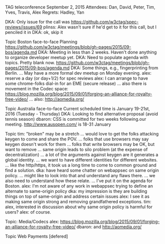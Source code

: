 TAG teleconference
September 2, 2015
Attendees: Dan, David, Peter, Tim, Yves, Travis, Alex
Regrets: Hadley, Yan

DKA: Only issue for the call was https://github.com/w3ctag/spec-reviews/issues/69
plinss: Alex wasn't sure if he'd get to it for this call, but I penciled it in
DKA: ok, skip it

Topic Boston face-to-face Planning
https://github.com/w3ctag/meetings/blob/gh-pages/2015/09-bos/agenda.md
DKA: Meeting in less than 2 weeks.  Haven't done anything to organize developer meetup yet.
DKA: Need to populate agenda with topics.  Pretty blank now.  https://github.com/w3ctag/meetings/blob/gh-pages/2015/09-bos/agenda.md
DKA: Some things, e.g., fingerprinting from Berlin.
... May have a more formal dev meetup on Monday evening.
alex: reserve a day (or day+1/2) for spec reviews
alex: I can arrange to have some chrome-folks dial-in for an EME (secure release)
... also there is movement in the Codec space: https://blog.mozilla.org/blog/2015/09/01/forging-an-alliance-for-royalty-free-video/
... also: http://aomedia.org/

Topic Australia face-to-face
Current scheduled time is January 19-21st, 2016 (Tuesday - Thursday)
DKA: Looking to find alternative proposal (avoid tennis season)
dbaron: CSS is committed for two weeks following.our meeting.
http://www.ausopen.com/ is 18-31 January

Topic <KeyGen>
tim: "broken" may be a stretch
... would love to get the folks attacking keygen to come and share the POV.
... folks that use browsers may say keygen doesn't work for them
... folks that write browsers may be OK, but want to remove
... same origin leads to silo problem (at the expense of decentralization)
... a lot of the arguments against keygen are it generates a global identity.
... we want to have different identities for different websites.
... like the http/https, it took us a long time to come to common ground and find a solution.
dka: have heard some chatter on webappsec on same origin policy.
... might like to look into that and understand any flaws there.
... we also need to understand how these relate.
... I've put it on the agenda for Boston.
alex: I'm not aware of any work in webappsec trying to define an alternate to same-origin policy
dka: my impression is they are building things on top of same-origin and address certain issues
alex: I see it as making same origin strong and removing grandfathered exceptions.
tim: alex, interested in discussion about why same origin policy is harmful for users?
alex: of course.

Topic: Media/Codecs
alex: https://blog.mozilla.org/blog/2015/09/01/forging-an-alliance-for-royalty-free-video/
dbaron: and http://aomedia.org/

Topic Web Payments
[defered]

